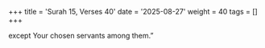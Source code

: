 +++
title = 'Surah 15, Verses 40'
date = '2025-08-27'
weight = 40
tags = []
+++

except Your chosen servants among them.”